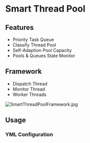# Smart Thread Pool

## Features

- Priority Task Queue
- Classify Thread Pool
- Self-Adaption Pool Capacity
- Pools & Queues State Monitor

## Framework

- Dispatch Thread
- Monitor Thread
- Worker Threads

![SmartThreadPoolFramework.jpg](https://i.loli.net/2018/07/30/5b5deaa11bb00.jpg)

## Usage

### YML Configuration
